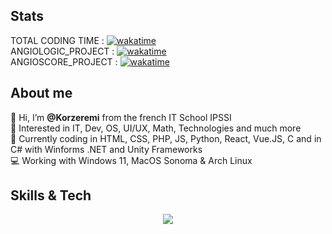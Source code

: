 ## Stats  
TOTAL CODING TIME : [![wakatime](https://wakatime.com/badge/user/bd983427-c491-4a42-8cb8-c95de187e70a.svg)](https://wakatime.com/@bd983427-c491-4a42-8cb8-c95de187e70a)    
ANGIOLOGIC_PROJECT : [![wakatime](https://wakatime.com/badge/github/Korzeremi/AngioLogic.svg)](https://wakatime.com/badge/github/Korzeremi/AngioLogic)    
ANGIOSCORE_PROJECT : [![wakatime](https://wakatime.com/badge/user/bd983427-c491-4a42-8cb8-c95de187e70a/project/3140c132-33c9-4a03-9dae-2ceeb71d5ba9.svg)](https://wakatime.com/badge/user/bd983427-c491-4a42-8cb8-c95de187e70a/project/3140c132-33c9-4a03-9dae-2ceeb71d5ba9)   
  
## About me  
👋 Hi, I’m **@Korzeremi** from the french IT School IPSSI  
👀 Interested in IT, Dev, OS, UI/UX, Math, Technologies and much more  
🔭 Currently coding in HTML, CSS, PHP, JS, Python, React, Vue.JS, C and in C# with Winforms .NET and Unity Frameworks  
💻 Working with Windows 11, MacOS Sonoma & Arch Linux  

## Skills & Tech  
<p align="center">
  <a href="https://skillicons.dev">
    <img src="https://skillicons.dev/icons?i=bash,cpp,css,docker,electron,express,figma,git,github,html,jquery,js,linux,md,mysql,nodejs,postman,php,py,react,vue,vscode&perline=14" />
  </a>
</p>
